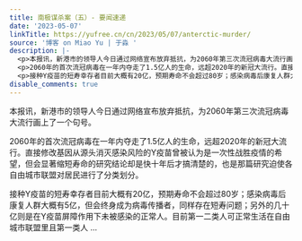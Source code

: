 ```yaml
---
title: 南极谋杀案（五）- 要闻速递
date: '2023-05-07'
linkTitle: https://yufree.cn/cn/2023/05/07/anterctic-murder/
source: '博客 on Miao Yu | 于淼 '
description: |-
  <p>本报讯，新港市的领导人今日通过网络宣布放弃抵抗，为2060年第三次流冠病毒大流行画上了一个句号。</p>
  <p>2060年的首次流冠病毒在一年内夺走了1.5亿人的生命，远超2020年的新冠大流行。直接修改基因从源头消灭感染风险的Y疫苗曾被认为是一次性战胜疫情的希望，但会显著缩短寿命的研究结论却是快十年后才搞清楚的，也是那篇研究迫使各自由城市联盟对居民进行了分类划分。</p>
  <p>接种Y疫苗的短寿幸存者目前大概有20亿，预期寿命不会超过80岁；感染病毒后康复人群大概有5亿，但会终身成为病毒传播者，同样存在短寿问题；另外的几十亿则是在Y疫苗屏障作用下未被感染的正常人。目前第一二类人可正常生活在自由城市联盟里且第一类人 ...
disable_comments: true
---
```

<p>本报讯，新港市的领导人今日通过网络宣布放弃抵抗，为2060年第三次流冠病毒大流行画上了一个句号。</p>
<p>2060年的首次流冠病毒在一年内夺走了1.5亿人的生命，远超2020年的新冠大流行。直接修改基因从源头消灭感染风险的Y疫苗曾被认为是一次性战胜疫情的希望，但会显著缩短寿命的研究结论却是快十年后才搞清楚的，也是那篇研究迫使各自由城市联盟对居民进行了分类划分。</p>
<p>接种Y疫苗的短寿幸存者目前大概有20亿，预期寿命不会超过80岁；感染病毒后康复人群大概有5亿，但会终身成为病毒传播者，同样存在短寿问题；另外的几十亿则是在Y疫苗屏障作用下未被感染的正常人。目前第一二类人可正常生活在自由城市联盟里且第一类人 ...